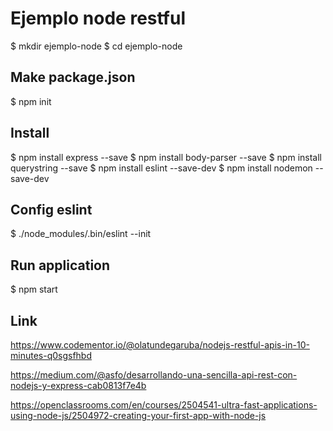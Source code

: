 # Ejemplo node restful

$ mkdir ejemplo-node
$ cd ejemplo-node

## Make package.json

$ npm init

## Install

$ npm install express --save
$ npm install body-parser --save
$ npm install querystring --save
$ npm install eslint --save-dev
$ npm install nodemon --save-dev

## Config eslint

$ ./node_modules/.bin/eslint --init

## Run application

$ npm start

## Link

https://www.codementor.io/@olatundegaruba/nodejs-restful-apis-in-10-minutes-q0sgsfhbd

https://medium.com/@asfo/desarrollando-una-sencilla-api-rest-con-nodejs-y-express-cab0813f7e4b

https://openclassrooms.com/en/courses/2504541-ultra-fast-applications-using-node-js/2504972-creating-your-first-app-with-node-js
